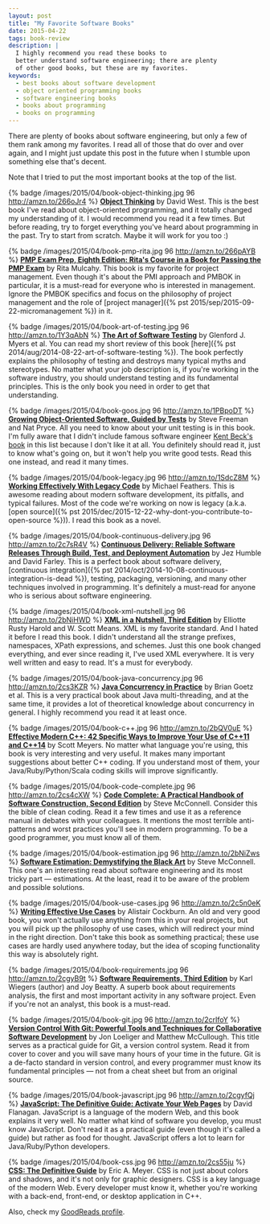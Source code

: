 ```yaml
---
layout: post
title: "My Favorite Software Books"
date: 2015-04-22
tags: book-review
description: |
  I highly recommend you read these books to
  better understand software engineering; there are plenty
  of other good books, but these are my favorites.
keywords:
  - best books about software development
  - object oriented programming books
  - software engineering books
  - books about programming
  - books on programming
---
```


There are plenty of books about software engineering, but only a few of them rank
among my favorites. I read all of those that do over and over again, and I might
just update this post in the future when I stumble upon something else that's decent.

<!--more-->

Note that I tried to put the most important books at the top of the list.

{% badge /images/2015/04/book-object-thinking.jpg 96 http://amzn.to/266oJr4 %}
[**Object Thinking**](http://amzn.to/266oJr4)
by David West.
This is the best book I've read about object-oriented
programming, and it totally changed my understanding of it. I would
recommend you read it a few times. But before reading, try to forget everything
you've heard about programming in the past. Try to start from scratch. Maybe it will
work for you too :)

{% badge /images/2015/04/book-pmp-rita.jpg 96 http://amzn.to/266pAYB %}
[**PMP Exam Prep, Eighth Edition: Rita's Course in a Book for Passing the PMP Exam**](http://amzn.to/266pAYB)
by Rita Mulcahy.
This book is my favorite for project management. Even though it's about the
PMI approach and PMBOK in particular, it is a must-read for everyone who
is interested in management. Ignore the PMBOK specifics and focus on
the philosophy of project management and the role of
[project manager]({% pst 2015/sep/2015-09-22-micromanagement %}) in it.

{% badge /images/2015/04/book-art-of-testing.jpg 96 http://amzn.to/1Y3qAbN %}
[**The Art of Software Testing**](http://amzn.to/1Y3qAbN)
by Glenford J. Myers et al.
You can read my short review of this book [here]({% pst 2014/aug/2014-08-22-art-of-software-testing %}).
The book perfectly explains the philosophy of testing and destroys
many typical myths and stereotypes. No matter what your job description is,
if you're working in the software industry, you should understand testing
and its fundamental principles. This is the only book you need in order to
get that understanding.

{% badge /images/2015/04/book-goos.jpg 96 http://amzn.to/1PBpoDT %}
[**Growing Object-Oriented Software, Guided by Tests**](http://amzn.to/1PBpoDT)
by Steve Freeman and Nat Pryce.
All you need to know about your unit testing is in this book. I'm fully aware
that I didn't include famous software engineer
[Kent Beck's book](http://amzn.to/1Y3pE7g)
in this list because I don't like it at all. You definitely should read
it, just to know what's going on, but it won't help you write good tests.
Read this one instead, and read it many times.

{% badge /images/2015/04/book-legacy.jpg 96 http://amzn.to/1SdcZ8M %}
[**Working Effectively With Legacy Code**](http://amzn.to/1SdcZ8M)
by Michael Feathers.
This is awesome reading about modern software development, its pitfalls, and
typical failures. Most of the code we're working on now is legacy
(a.k.a. [open source]({% pst 2015/dec/2015-12-22-why-dont-you-contribute-to-open-source %})).
I read this book as a novel.

{% badge /images/2015/04/book-continuous-delivery.jpg 96 http://amzn.to/2c7sR4V %}
[**Continuous Delivery: Reliable Software Releases Through Build, Test, and Deployment Automation**](http://amzn.to/2c7sR4V)
by Jez Humble and David Farley.
This is a perfect book about software delivery,
[continuous integration]({% pst 2014/oct/2014-10-08-continuous-integration-is-dead %}),
testing, packaging, versioning, and many other techniques involved in programming.
It's definitely a must-read for anyone who is serious about software engineering.

{% badge /images/2015/04/book-xml-nutshell.jpg 96 http://amzn.to/2bNiHWD %}
[**XML in a Nutshell, Third Edition**](http://amzn.to/2bNiHWD)
by Elliotte Rusty Harold and W. Scott Means.
XML is my favorite standard. And I hated it before I read this book. I didn't
understand all the strange prefixes, namespaces, XPath expressions, and
schemes. Just this one book changed everything, and ever since reading it, I've used XML
everywhere. It is very well written and easy to read. It's a must for everybody.

{% badge /images/2015/04/book-java-concurrency.jpg 96 http://amzn.to/2cs3KZR %}
[**Java Concurrency in Practice**](http://amzn.to/2cs3KZR)
by Brian Goetz et al.
This is a very practical book about Java multi-threading, and at the same time,
it provides a lot of theoretical knowledge about concurrency in general. I highly
recommend you read it at least once.

{% badge /images/2015/04/book-c++.jpg 96 http://amzn.to/2bQV0uE %}
[**Effective Modern C++: 42 Specific Ways to Improve Your Use of C++11 and C++14**](http://amzn.to/2bQV0uE)
by Scott Meyers.
No matter what language you're using, this book is very interesting and
very useful. It makes many important suggestions about better C++ coding. If
you understand most of them, your Java/Ruby/Python/Scala coding skills will
improve significantly.

{% badge /images/2015/04/book-code-complete.jpg 96 http://amzn.to/2cs4cXW %}
[**Code Complete: A Practical Handbook of Software Construction, Second Edition**](http://amzn.to/2cs4cXW)
by Steve McConnell.
Consider this the bible of clean coding. Read it a few times and use it as a reference
manual in debates with your colleagues. It mentions the most terrible anti-patterns
and worst practices you'll see in modern programming. To be a good programmer,
you must know all of them.

{% badge /images/2015/04/book-estimation.jpg 96 http://amzn.to/2bNiZws %}
[**Software Estimation: Demystifying the Black Art**](http://amzn.to/2bNiZws)
by Steve McConnell.
This one's an interesting read about software engineering and its most tricky part &mdash; estimations.
At the least, read it to be aware of the problem and possible solutions.

{% badge /images/2015/04/book-use-cases.jpg 96 http://amzn.to/2c5n0eK %}
[**Writing Effective Use Cases**](http://amzn.to/2c5n0eK)
by Alistair Cockburn.
An old and very good book, you won't actually use anything from this in your
real projects, but you will pick up the philosophy of use cases, which will
redirect your mind in the right direction. Don't take this book as something
practical; these use cases are hardly used anywhere today, but the idea of
scoping functionality this way is absolutely right.

{% badge /images/2015/04/book-requirements.jpg 96 http://amzn.to/2cgyB9t %}
[**Software Requirements, Third Edition**](http://amzn.to/2cgyB9t)
by Karl Wiegers (author) and Joy Beatty.
A superb book about requirements analysis, the first and most important
activity in any software project. Even if you're not an analyst, this book
is a must-read.

{% badge /images/2015/04/book-git.jpg 96 http://amzn.to/2crIfoY %}
[**Version Control With Git: Powerful Tools and Techniques for Collaborative Software Development**](http://amzn.to/2crIfoY)
by Jon Loeliger and Matthew McCullough.
This title serves as a practical guide for Git, a version control system. Read it from
cover to cover and you will save many hours of your time in the future.
Git is a de-facto standard in version control, and every programmer must
know its fundamental principles &mdash; not from a cheat sheet but from an original source.

{% badge /images/2015/04/book-javascript.jpg 96 http://amzn.to/2cgyfQj %}
[**JavaScript: The Definitive Guide: Activate Your Web Pages**](http://amzn.to/2cgyfQj)
by David Flanagan.
JavaScript is a language of the modern Web, and this book explains it very well.
No matter what kind of software you develop, you must know JavaScript. Don't read
it as a practical guide (even though it's called a guide) but rather as
food for thought. JavaScript offers a lot to learn for Java/Ruby/Python developers.

{% badge /images/2015/04/book-css.jpg 96 http://amzn.to/2cs55ju %}
[**CSS: The Definitive Guide**](http://amzn.to/2cs55ju)
by Eric A. Meyer.
CSS is not just about colors and shadows, and it's not only for graphic designers.
CSS is a key language of the modern Web. Every developer must know it, whether
you're working with a back-end, front-end, or desktop application in C++.

Also, check my [GoodReads profile](https://www.goodreads.com/user/show/54072702-yegor-bugayenko).
